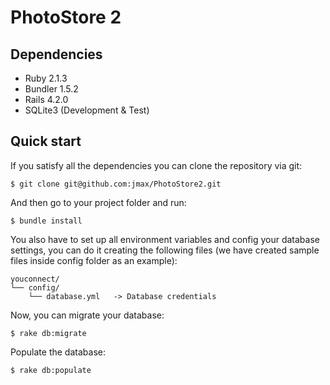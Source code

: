 PhotoStore 2
=======

Dependencies
-------

 - Ruby 2.1.3
 - Bundler 1.5.2
 - Rails 4.2.0
 - SQLite3 (Development & Test)

Quick start
-------

If you satisfy all the dependencies you can clone the repository via git:


```
$ git clone git@github.com:jmax/PhotoStore2.git
```

And then go to your project folder and run:

```
$ bundle install
```

You also have to set up all environment variables and config your database settings, you can do it creating the following files (we have created sample files inside config folder as an example):

```
youconnect/
└── config/
    └── database.yml   -> Database credentials
```

Now, you can migrate your database:

```
$ rake db:migrate
```

Populate the database:

```
$ rake db:populate
```
